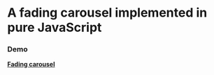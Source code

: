 # A fading carousel implemented in pure JavaScript

### Demo
 [**Fading carousel**](https://hebrerillo.github.io/fade-carousel/ "Carousel Demo")